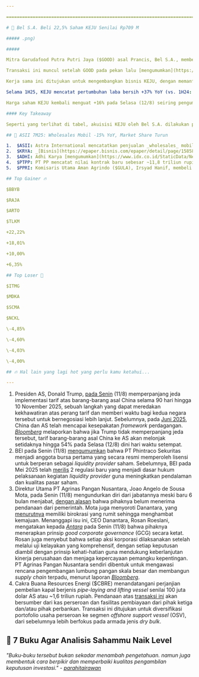```yaml
---

==================================================================================================================================================================================================================================

# 🧀 Bel S.A. Beli 22,5% Saham KEJU Senilai Rp709 M

##### .png)

##### 

Mitra Garudafood Putra Putri Jaya ($GOOD) asal Prancis, Bel S.A., membeli ~1,3 miliar saham Mulia Boga Raya ($KEJU) dengan harga rata-rata 560 rupiah per lembar pada 8 Agustus 2025, lebih rendah -12,5% dibanding harga saham KEJU pada penutupan bursa hari yang sama di 640 rupiah per lembar. Setelah [transaksi](https://www.idx.co.id/StaticData/NewsAndAnnouncement/ANNOUNCEMENTSTOCK/From_EREP/202508/1d74a4c743_f0972883de.pdf) senilai ~709 miliar rupiah ini, kepemilikan Bel S.A. di KEJU naik dari tidak ada menjadi 22,5%.

Transaksi ini muncul setelah GOOD pada pekan lalu [mengumumkan](https://snips.stockbit.com/snips-terbaru/-dewa-1h25-earnings-call-prospek-peningkatan-kinerja-operasional-di-2h25#:~:text=%24KEJU%3A%20Garudafood%20Putra,dijalankan%20oleh%20KEJU.) telah mencapai kesepakatan _framework_ untuk bekerja sama dengan Bel S.A. guna bersama-sama menjadi pengendali di KEJU. GOOD juga menjelaskan bahwa Bel S.A. akan memperoleh hak pengelolaan untuk menentukan kebijakan keuangan dan operasional KEJU. Sebelum kerja sama ini, GOOD menggenggam porsi kepemilikan sebesar 66,07% di KEJU per akhir Juli 2025.

Kerja sama ini ditujukan untuk mengembangkan bisnis KEJU, dengan memanfaatkan keahlian Bel S.A. di kategori keju dan camilan berbahan dasar keju. Bel S.A. sendiri merupakan salah satu produsen keju ternama di dunia, di mana perusahaan tersebut telah berdiri selama lebih dari 150 tahun serta [saat ini](https://www.groupe-bel.com/en/group/bel-at-a-glance/) menaungi sejumlah merek global seperti The Laughing Cow dan Kiri.

Selama 1H25, KEJU mencatat pertumbuhan laba bersih +37% YoY (vs. 1H24: +85% YoY) dan pendapatan +12% YoY (vs. 1H24: +28% YoY).

Harga saham KEJU kembali menguat +16% pada Selasa (12/8) seiring pengumuman nilai transaksi hari ini, setelah sempat terkoreksi pada Jumat (7/8) ketika kesepakatan _framework_ kerja sama GOOD dan Bel S.A. diumumkan.

#### Key Takeaway

Seperti yang terlihat di tabel, akuisisi KEJU oleh Bel S.A. dilakukan pada valuasi yang secara umum tergolong premium jika dibandingkan _peers_, meski diskon terhadap valuasi KEJU saat ini. Profitabilitas (ROE) yang lebih tinggi dan pertumbuhan kinerja yang lebih baik berpotensi menjadi justifikasi valuasi premium tersebut. Selain itu, sinergi yang dapat dihasilkan - mengingat keahlian Bel S.A. pada bisnis terkait - merupakan potensi _upside_ lain yang dilihat oleh Bel S.A., sehingga perusahaan tersebut melihat _value_ yang menarik dari transaksi ini.

## 🚗 ASII 7M25: Wholesales Mobil -15% YoY, Market Share Turun

1.  $ASII: Astra International mencatatkan penjualan _wholesales_ mobil sebanyak 31.772 unit pada Juli 2025 (\-27% YoY, +8% MoM). Hasil ini membuat _wholesales_ ASII selama 7M25 menjadi 233.405 unit (\-15% YoY), dengan _market share_ turun ke level 53,6% (vs. 7M24: 56,9%).
2.  $KRYA: _[Bisnis](https://epaper.bisnis.com/epaper/detail/page/158589/)_ melaporkan bahwa Bangun Karya Perkasa Jaya berencana menggelar _rights issue_ dengan target perolehan dana sekitar 200-300 miliar rupiah. Direktur Utama KRYA sekaligus CEO ECGO, William Teng, mengatakan kepada _Bisnis_ bahwa aksi korporasi ini ditujukan untuk mendukung ekspansi ECGO pada 2026, di mana perusahaan menargetkan penjualan gabungan sebanyak 55.000 unit motor listrik. KRYA sendiri pada awal pekan ini [mengumumkan](https://snips.stockbit.com/snips-terbaru/-giias-lesu-penjualan-mobil-juli-2025-lemah#:~:text=%24KRYA%3A%20Bangun%20Karya,tahun%20ke%20depan.) rencana penyertaan modal di produsen ECGO, PT Green City Traffic, senilai ~10,4 miliar rupiah, sehingga kepemilikan KRYA di perusahaan tersebut akan mencapai 51%.
3.  $ADHI: Adhi Karya [mengumumkan](https://www.idx.co.id/StaticData/NewsAndAnnouncement/ANNOUNCEMENTSTOCK/From_EREP/202508/9beb7c509b_45da2bd852.pdf) telah menerima surat penetapan pemenang (_letter of award_) untuk kontrak pekerjaan _front-end engineering design_ (FEED) pada proyek LNG bernilai [20 miliar dolar AS](https://www.reuters.com/business/energy/inpex-awards-more-contracts-engineering-design-indonesias-abadi-lng-project-2025-08-06/) milik Inpex di Blok Masela. Proyek ini akan dikerjakan ADHI melalui kerja sama _joint operation_ bersama KBR dan Samsung E&A. ADHI tidak merinci nilai kontrak dari proyek ini.
4.  $PTPP: PT PP mencatat nilai kontrak baru sebesar ~11,8 triliun rupiah selama 7M25 (\-10% YoY), setara 41,4% target 2025 di level 28,5 triliun rupiah. Nilai kontrak baru tersebut didominasi oleh proyek dari swasta sebanyak 42%, diikuti oleh BUMN (39%) dan pemerintah (19%).
5.  $PPRI: Komisaris Utama Aman Agrindo ($GULA), Irsyad Hanif, membeli 50 juta saham Paperocks Indonesia dengan harga rata-rata 211 rupiah per lembar pada 8 Agustus 2025. Total nilai transaksi mencapai ~10,6 miliar rupiah. Setelah [transaksi ini](https://www.idx.co.id/StaticData/NewsAndAnnouncement/ANNOUNCEMENTSTOCK/From_EREP/202508/4292046655_64d28948b0.pdf), porsi kepemilikan langsung Irsyad Hanif di PPRI naik dari 15,61% menjadi 17,94%. [Sebelumnya](https://snips.stockbit.com/snips-terbaru/evaluasi-indeks-msci-indonesia-agustus-2025#:~:text=%24PPRI%3A%20Komisaris,untuk%20persiapan%20pensiun.), Irsyad Hanif telah membeli 140 juta saham PPRI dengan harga rata-rata 50 rupiah per lembar pada 7 Agustus 2025.

## Top Gainer 🔥

$BBYB

$RAJA

$ARTO

$TLKM

+22,22%

+18,01%

+10,00%

+6,35%

## Top Loser 🤕

$ITMG

$MDKA

$SCMA

$NCKL

\-4,85%

\-4,60%

\-4,03%

\-4,00%

## 🔥 Hal lain yang lagi hot yang perlu kamu ketahui...

---
```


1.  Presiden AS, Donald Trump, [pada Senin](https://www.whitehouse.gov/presidential-actions/2025/08/further-modifying-reciprocal-tariff-rates-to-reflect-ongoing-discussions-with-the-peoples-republic-of-china/) (11/8) memperpanjang jeda implementasi tarif atas barang-barang asal China selama 90 hari hingga 10 November 2025, sebuah langkah yang dapat meredakan kekhawatiran atas perang tarif dan memberi waktu bagi kedua negara tersebut untuk bernegosiasi lebih lanjut. Sebelumnya, pada [Juni 2025](https://snips.stockbit.com/snips-terbaru/-aschina-semakin-dekat-pada-kesepakatan-dagang-final), China dan AS telah mencapai kesepakatan _framework_ perdagangan. _[Bloomberg](https://www.bloomberg.com/news/articles/2025-08-11/trump-extends-china-tariff-truce-for-90-days-cnbc-says-me7g9pop?srnd=homepage-asia)_ melaporkan bahwa jika Trump tidak memperpanjang jeda tersebut, tarif barang-barang asal China ke AS akan melonjak setidaknya hingga 54% pada Selasa (12/8) dini hari waktu setempat.
2.  BEI pada Senin (11/8) [mengumumkan](<https://www.idx.co.id/id/berita/siaran-pers/2426#:~:text=PT%20Phintraco%20Sekuritas%20merupakan%20Anggota%20Bursa%20(AB)%20pertama%20yang%20secara%20resmi%20memperoleh%20lisensi%20untuk%20berperan%20sebagai%20Liquidity%20Provider%20Saham.>) bahwa PT Phintraco Sekuritas menjadi anggota bursa pertama yang secara resmi memperoleh lisensi untuk berperan sebagai _liquidity provider_ saham. Sebelumnya, BEI pada Mei 2025 telah [merilis](https://www.idx.co.id/id/berita/siaran-pers/2374) 2 regulasi baru yang menjadi dasar hukum pelaksanaan kegiatan _liquidity provider_ guna meningkatkan pendalaman dan kualitas pasar saham.
3.  Direktur Utama PT Agrinas Pangan Nusantara, Joao Angelo de Sousa Mota, pada Senin (11/8) mengundurkan diri dari jabatannya meski baru 6 bulan menjabat, [dengan alasan](https://www.bloomberg.com/news/articles/2025-08-12/prabowo-s-food-estate-chief-quits-citing-zero-budget) bahwa pihaknya belum menerima pendanaan dari pemerintah. Mota juga menyoroti Danantara, yang [menurutnya](https://www.kompas.id/artikel/dirut-pt-agrinas-mundur-soroti-minimnya-dukungan-dan-birokrasi-bpi-danantara) memiliki birokrasi yang rumit sehingga menghambat kemajuan. Menanggapi isu ini, CEO Danantara, Rosan Roeslani, mengatakan kepada _[Antara](https://www.antaranews.com/berita/5030581/danantara-pastikan-operasional-agrinas-tetap-berjalan-normal#google_vignette)_ pada Senin (11/8) bahwa pihaknya menerapkan prinsip _good corporate governance_ (GCG) secara ketat. Rosan juga menyebut bahwa setiap aksi korporasi dilaksanakan setelah melalui uji kelayakan yang komprehensif, dengan setiap keputusan diambil dengan prinsip kehati-hatian guna mendukung keberlanjutan kinerja perusahaan dan menjaga kepercayaan pemangku kepentingan. PT Agrinas Pangan Nusantara sendiri dibentuk untuk mengawasi rencana pengembangan lumbung pangan skala besar dan membangun _supply chain_ terpadu, menurut laporan _[Bloomberg](https://www.bloomberg.com/news/articles/2025-08-12/prabowo-s-food-estate-chief-quits-citing-zero-budget)_.
4.  Cakra Buana Resources Energi ($CBRE) menandatangani perjanjian pembelian kapal berjenis _pipe-laying and lifting vessel_ senilai 100 juta dolar AS atau ~1,6 triliun rupiah. Pendanaan atas [transaksi ini](https://www.idx.co.id/StaticData/NewsAndAnnouncement/ANNOUNCEMENTSTOCK/From_EREP/202508/dfe6a3fa26_3955be9787.pdf) akan bersumber dari kas perseroan dan fasilitas pembiayaan dari pihak ketiga dan/atau pihak perbankan. Transaksi ini ditujukan untuk diversifikasi portofolio usaha perseroan ke segmen _offshore support vessel_ (OSV), dari sebelumnya lebih berfokus pada armada jenis _dry bulk_.

## 📖 7 Buku Agar Analisis Sahammu Naik Level

###### _"Buku-buku tersebut bukan sekadar menambah pengetahuan. namun juga membentuk cara berpikir dan memperbaiki kualitas pengambilan keputusan investasi." -_ _[parahitairawan](https://stockbit.com/parahitairawan)_

#####
